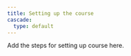 ```yaml
---
title: Setting up the course
cascade:
  type: default
---
```


Add the steps for setting up course here.